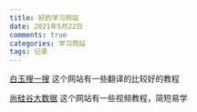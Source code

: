 ```yaml
---
title: 好的学习网站
date: 2021年5月22日
comments: true
categories: 学习网站
tags: 记录
---
```




[白玉搜一搜](https://www.baiyu.tech/code/list/21/5) 这个网站有一些翻译的比较好的教程

[尚硅谷大数据](https://shimo.im/docs/hj9qQHrYXWRQWHdP/read) 这个网站有一些视频教程，简短易学



